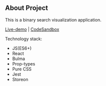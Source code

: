 ## About Project

This is a binary search visualization application.

[Live-demo](https://binarysearchvisually.now.sh/) | [CodeSandbox](https://codesandbox.io/s/github/faramozzayw/BinarySearchVisually)

Technology stack:

- JS(ES6+)
- React
- Bulma
- Prop-types
- Pure CSS
- Jest
- Storeon
